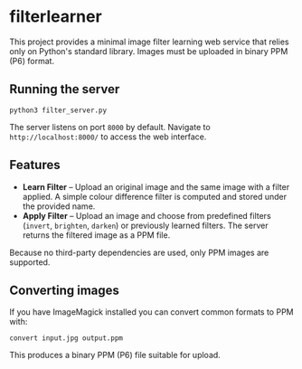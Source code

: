 # filterlearner

This project provides a minimal image filter learning web service that relies
only on Python's standard library. Images must be uploaded in binary PPM (P6)
format.

## Running the server

```
python3 filter_server.py
```

The server listens on port `8000` by default. Navigate to
`http://localhost:8000/` to access the web interface.

## Features

* **Learn Filter** – Upload an original image and the same image with a filter
  applied. A simple colour difference filter is computed and stored under the
  provided name.
* **Apply Filter** – Upload an image and choose from predefined filters
  (`invert`, `brighten`, `darken`) or previously learned filters. The server
  returns the filtered image as a PPM file.

Because no third-party dependencies are used, only PPM images are supported.

## Converting images

If you have ImageMagick installed you can convert common formats to PPM with:

```
convert input.jpg output.ppm
```

This produces a binary PPM (P6) file suitable for upload.

